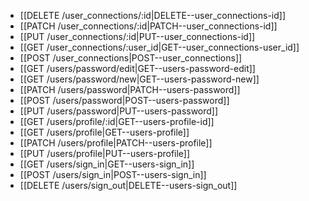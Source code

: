 * [[DELETE /user_connections/:id|DELETE--user_connections-id]]
* [[PATCH /user_connections/:id|PATCH--user_connections-id]]
* [[PUT /user_connections/:id|PUT--user_connections-id]]
* [[GET /user_connections/:user_id|GET--user_connections-user_id]]
* [[POST /user_connections|POST--user_connections]]
* [[GET /users/password/edit|GET--users-password-edit]]
* [[GET /users/password/new|GET--users-password-new]]
* [[PATCH /users/password|PATCH--users-password]]
* [[POST /users/password|POST--users-password]]
* [[PUT /users/password|PUT--users-password]]
* [[GET /users/profile/:id|GET--users-profile-id]]
* [[GET /users/profile|GET--users-profile]]
* [[PATCH /users/profile|PATCH--users-profile]]
* [[PUT /users/profile|PUT--users-profile]]
* [[GET /users/sign_in|GET--users-sign_in]]
* [[POST /users/sign_in|POST--users-sign_in]]
* [[DELETE /users/sign_out|DELETE--users-sign_out]]